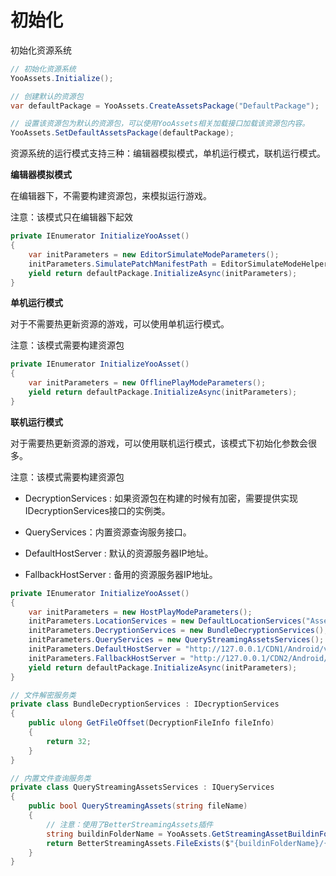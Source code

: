 # 初始化

初始化资源系统

```c#
// 初始化资源系统
YooAssets.Initialize();

// 创建默认的资源包
var defaultPackage = YooAssets.CreateAssetsPackage("DefaultPackage");

// 设置该资源包为默认的资源包，可以使用YooAssets相关加载接口加载该资源包内容。
YooAssets.SetDefaultAssetsPackage(defaultPackage);
```

资源系统的运行模式支持三种：编辑器模拟模式，单机运行模式，联机运行模式。

**编辑器模拟模式**

在编辑器下，不需要构建资源包，来模拟运行游戏。

注意：该模式只在编辑器下起效

````c#
private IEnumerator InitializeYooAsset()
{
    var initParameters = new EditorSimulateModeParameters();
    initParameters.SimulatePatchManifestPath = EditorSimulateModeHelper.SimulateBuild("DefaultPackage");
    yield return defaultPackage.InitializeAsync(initParameters);
}
````

**单机运行模式**

对于不需要热更新资源的游戏，可以使用单机运行模式。

注意：该模式需要构建资源包

````c#
private IEnumerator InitializeYooAsset()
{
    var initParameters = new OfflinePlayModeParameters();
    yield return defaultPackage.InitializeAsync(initParameters);
}
````

**联机运行模式**

对于需要热更新资源的游戏，可以使用联机运行模式，该模式下初始化参数会很多。

注意：该模式需要构建资源包

- DecryptionServices : 如果资源包在构建的时候有加密，需要提供实现IDecryptionServices接口的实例类。

- QueryServices：内置资源查询服务接口。

- DefaultHostServer : 默认的资源服务器IP地址。

- FallbackHostServer : 备用的资源服务器IP地址。

````c#
private IEnumerator InitializeYooAsset()
{
    var initParameters = new HostPlayModeParameters();
    initParameters.LocationServices = new DefaultLocationServices("Assets/GameRes");
    initParameters.DecryptionServices = new BundleDecryptionServices();
    initParameters.QueryServices = new QueryStreamingAssetsServices();
    initParameters.DefaultHostServer = "http://127.0.0.1/CDN1/Android/v1.0";
    initParameters.FallbackHostServer = "http://127.0.0.1/CDN2/Android/v1.0";
    yield return defaultPackage.InitializeAsync(initParameters);
}

// 文件解密服务类
private class BundleDecryptionServices : IDecryptionServices
{
    public ulong GetFileOffset(DecryptionFileInfo fileInfo)
    {
        return 32;
    }
}

// 内置文件查询服务类
private class QueryStreamingAssetsServices : IQueryServices
{
    public bool QueryStreamingAssets(string fileName)
    {
        // 注意：使用了BetterStreamingAssets插件
        string buildinFolderName = YooAssets.GetStreamingAssetBuildinFolderName();
        return BetterStreamingAssets.FileExists($"{buildinFolderName}/{fileName}");
    }
}
````

